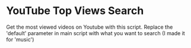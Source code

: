 # YouTube Top Views Search
Get the most viewed videos on Youtube with this script. Replace the 'default' parameter in main script with what you want to search (I made it for 'music')
